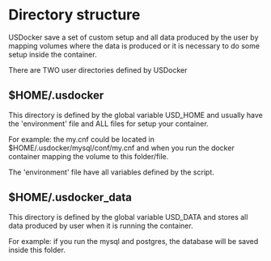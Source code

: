 # Directory structure

USDocker save a set of custom setup and all data produced by the user by mapping
volumes where the data is produced or it is necessary to do some setup inside the container. 

There are TWO user directories defined by USDocker

## $HOME/.usdocker

This directory is defined by the global variable USD_HOME and usually have the 'environment' file 
and ALL files for setup your container. 

For example: the my.cnf could be located in $HOME/.usdocker/mysql/conf/my.cnf and when you
run the docker container mapping the volume to this folder/file. 

The 'environment' file have all variables defined by the script.

## $HOME/.usdocker_data

This directory is defined by the global variable USD_DATA and stores all 
data produced by user when it is running the container.

For example: if you run the mysql and postgres, the database will be saved inside this folder. 


